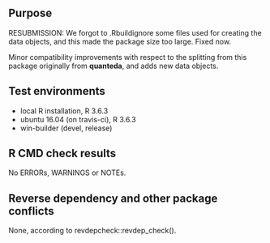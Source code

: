 ## Purpose

RESUBMISSION: We forgot to .Rbuildignore some files used for creating the data objects, and this made the package size too large.  Fixed now.

Minor compatibility improvements with respect to the splitting from this package originally from **quanteda**, and adds new data objects.

## Test environments

* local R installation, R 3.6.3
* ubuntu 16.04 (on travis-ci), R 3.6.3
* win-builder (devel, release)

## R CMD check results

No ERRORs, WARNINGS or NOTEs.

## Reverse dependency and other package conflicts

None, according to revdepcheck::revdep_check().
